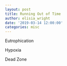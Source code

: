 ```yaml
---
layout: post
title: Running Out of Time
author: elisia_wright
date: '2019-03-14 12:00:00'
categories: misc
---
```

<p>Eutrophication</p>
<p>Hypoxia</p>
<p>Dead Zone</p>
